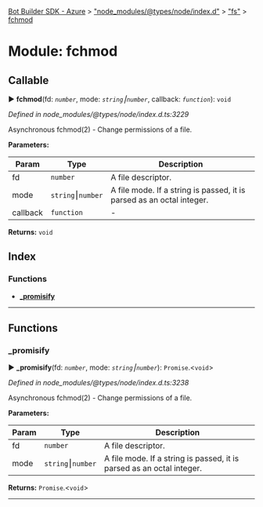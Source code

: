 [Bot Builder SDK - Azure](../README.md) > ["node_modules/@types/node/index.d"](../modules/_node_modules__types_node_index_d_.md) > ["fs"](../modules/_node_modules__types_node_index_d_._fs_.md) > [fchmod](../modules/_node_modules__types_node_index_d_._fs_.fchmod.md)



# Module: fchmod

## Callable
► **fchmod**(fd: *`number`*, mode: *`string`⎮`number`*, callback: *`function`*): `void`



*Defined in node_modules/@types/node/index.d.ts:3229*



Asynchronous fchmod(2) - Change permissions of a file.


**Parameters:**

| Param | Type | Description |
| ------ | ------ | ------ |
| fd | `number`   |  A file descriptor. |
| mode | `string`⎮`number`   |  A file mode. If a string is passed, it is parsed as an octal integer. |
| callback | `function`   |  - |





**Returns:** `void`




## Index

### Functions

* [___promisify__](_node_modules__types_node_index_d_._fs_.fchmod.md#___promisify__)



---
## Functions
<a id="___promisify__"></a>

###  ___promisify__

► **___promisify__**(fd: *`number`*, mode: *`string`⎮`number`*): `Promise`.<`void`>



*Defined in node_modules/@types/node/index.d.ts:3238*



Asynchronous fchmod(2) - Change permissions of a file.


**Parameters:**

| Param | Type | Description |
| ------ | ------ | ------ |
| fd | `number`   |  A file descriptor. |
| mode | `string`⎮`number`   |  A file mode. If a string is passed, it is parsed as an octal integer. |





**Returns:** `Promise`.<`void`>





___


